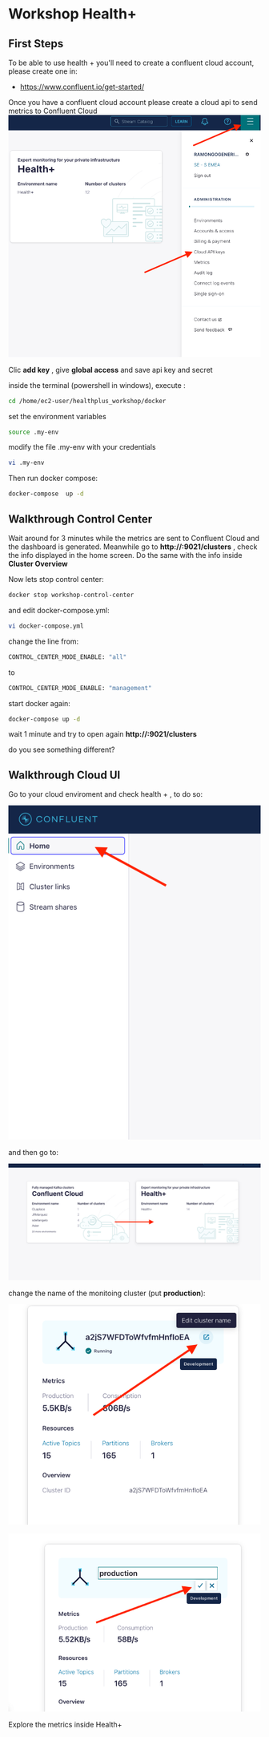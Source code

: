 # Workshop Health+

## First Steps
To be able to use health + you'll need to create a confluent cloud account, please create one in: 
- https://www.confluent.io/get-started/

Once you have a confluent cloud account please create a cloud api to send metrics to Confluent Cloud
![cloud api](img/cloudapi.png)

Clic **add key** , give **global access** and save api key and secret 

inside the terminal (powershell in windows), execute :
```bash
cd /home/ec2-user/healthplus_workshop/docker
```
set the environment variables 
```bash
source .my-env
```
modify the file .my-env with your credentials
```bash
vi .my-env
```
Then run docker compose:
```bash
docker-compose  up -d
```
## Walkthrough Control Center

Wait around for 3 minutes while the metrics are sent to Confluent Cloud and the dashboard is generated. 
Meanwhile go to **http://<ip>:9021/clusters** , check the info displayed in the home screen.
Do the same with the info inside **Cluster Overview**

Now lets stop control center:
```bash
docker stop workshop-control-center
```
and edit docker-compose.yml:
```bash
vi docker-compose.yml
```
change the line from:
```bash
CONTROL_CENTER_MODE_ENABLE: "all"
```
to

```bash
CONTROL_CENTER_MODE_ENABLE: "management"
```
start docker again:
```bash
docker-compose up -d
```
wait 1 minute and try to open again **http://<ip>:9021/clusters**

do you see something different?

## Walkthrough Cloud UI
Go to your cloud enviroment and check health + , to do so:

![health1](img/health1.png)

and then go to:

![health2](img/health2.png)

change the name of the monitoing cluster (put **production**):

![health3](img/health3.png)

![health4](img/health4.png)

Explore the metrics inside Health+
